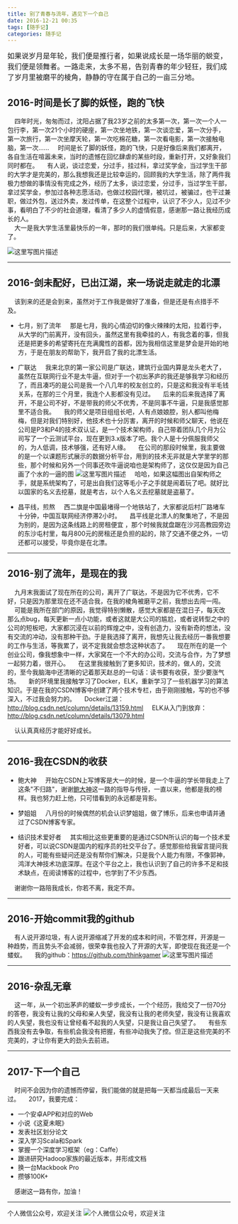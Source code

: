 ```yaml
---
title: 别了青春与流年，遇见下一个自己
date: 2016-12-21 00:35
tags: [随手记]
categories: 随手记		
---
```


<font size=3>如果说岁月是年轮，我们便是推行者，如果说成长是一场华丽的蜕变，我们便是领舞者。一路走来，太多不易，告别青春的年少轻狂，我们成了岁月里被磨平的棱角，静静的守在属于自己的一亩三分地。</font>


<!--More-->

## **2016-时间是长了脚的妖怪，跑的飞快**

&nbsp;&nbsp;&nbsp;&nbsp;四年时光，匆匆而过，沈阳占据了我23岁之前的太多第一次，第一次一个人一包行李，第一次21个小时的硬座，第一次坐地铁，第一次谈恋爱，第一次分手，第一次旅行，第一次坐摩天轮，第一次吃棉花糖，第一次看电影，第一次接触电脑，第一次......
&nbsp;&nbsp;&nbsp;&nbsp;时间是长了脚的妖怪，跑的飞快，只是好像后来我们都离开，各自生活在喧嚣未来，当时的遗憾在回忆肆虐的某些时段，重新打开，又好象我们同时都在。
&nbsp;&nbsp;&nbsp;&nbsp;有人说，谈过恋爱，分过手，挂过科，拿过奖学金，当过学生干部的大学才是完美的，那么我想我还是比较幸运的，回顾我的大学生活，除了两件我极力想做的事情没有完成之外，经历了太多，谈过恋爱，分过手，当过学生干部，拿过奖学金，参加过各种志愿活动，也做过校园代理，被坑过，被骗过，也干过兼职，做过外包，送过外卖，发过传单，在这整个过程中，认识了不少人，见过不少事，看明白了不少的社会道理，看清了多少人的虚情假意，感谢那一路让我经历成长的人。  
&nbsp;&nbsp;&nbsp;&nbsp;大一是我大学生活里最快乐的一年，那时的我们很单纯。只是后来，大家都变了。

![这里写图片描述](http://img.blog.csdn.net/20161220223409601)

-----

## **2016-剑未配好，已出江湖，来一场说走就走的北漂**
&nbsp;&nbsp;&nbsp;&nbsp;该到来的还是会到来，虽然对于工作我是做好了准备，但是还是有点措手不及。

- 七月，别了流年
&nbsp;&nbsp;&nbsp;&nbsp;那是七月，我的心情迫切的像火辣辣的太阳，拉着行李，从大学的门前离开，没有回头，虽然这里有我牵挂的人，有我念着的事，但我还是把更多的希望寄托在充满魔性的首都，因为我相信这里是梦会是开始的地方，于是在朋友的帮助下，我开启了我的北漂生活。

- 广联达
&nbsp;&nbsp;&nbsp;&nbsp;我来北京的第一家公司是广联达，建筑行业国内算是龙头老大了，虽然在互联网行业不是太牛逼，但对于一个初出茅庐的我还是够我学习和经历了，而且凑巧的是公司是我一个八几年的校友创立的，只是这和我没有半毛钱关系，在那的三个月里，我连个人影都没有见过。
&nbsp;&nbsp;&nbsp;&nbsp;后来的后来我选择了离开，不是公司不好，不是带我的师父不优秀，不是同事不牛逼，只是我感觉那里不适合我。
&nbsp;&nbsp;&nbsp;&nbsp;我的师父是项目组组长吧，人有点娘娘腔，别人都叫他梅梅，但是对我们特别好，他技术也十分厉害，离开的时候和师父聊天，他说在公司是P3和P4的技术双认证，是一个技术架构师，自己带着团队几个月为公司写了一个云测试平台，现在更到3.x版本了吧。我个人是十分佩服我师父的，为人低调，技术够强，还有好人缘。
&nbsp;&nbsp;&nbsp;&nbsp;在公司的那段时候里，我主要做的是一个以课题形式展示的数据分析平台，用到的技术无非就是大学里学的那些，那个时候和另外一个同事还吹牛逼说咱也是架构师了，这仅仅是因为自己画了个水的一逼的图
![这里写图片描述](http://img.blog.csdn.net/20161220230511202?watermark/2/text/aHR0cDovL2Jsb2cuY3Nkbi5uZXQvR2FtZXJfZ3l0/font/5a6L5L2T/fontsize/400/fill/I0JBQkFCMA==/dissolve/70/gravity/SouthEast)
&nbsp;&nbsp;&nbsp;&nbsp;哈哈，如果这幅图出自架构师之手，就是系统架构了，可是出自我们这等毛小子之手就是闹着玩了吧。就好比以国家的名义去挖墓，就是考古，以个人名义去挖墓就是盗墓了。

- 昌平线，煎熬
&nbsp;&nbsp;&nbsp;&nbsp;西二旗是中国最堵得一个地铁站了，大家都说后村厂路堵车十分钟，中国互联网经济停滞2小时。
&nbsp;&nbsp;&nbsp;&nbsp;昌平线是北漂人的聚集地了，不是因为别的，是因为这条线路上的房租便宜 ，那个时候我就盘踞在沙河高教园旁边的东沙屯村里，每月800元的房租还是负担的起的，除了交通不便之外，一切还都可以接受，毕竟你是在北漂。

----
## **2016-别了流年，是现在的我**
&nbsp;&nbsp;&nbsp;&nbsp;九月末我面试了现在所在的公司，离开了广联达，不是因为它不优秀，它不好，只是因为那里现在还不适合我，在我的棱角被磨平之前，我想出去闯一闯。
&nbsp;&nbsp;&nbsp;&nbsp;可能是我所在部门的原因，我觉得特别懒散，感觉大家都是在混日子，每天改那么点bug，每天更新一点小功能，或者这就是大公司的尴尬，或者说转型之中的公司的短板吧，大家都沉浸在以前的辉煌之中，没有创造力，没有新奇的想法，没有交流的冲动，没有那种干劲。于是我选择了离开，我想先让我去经历一番我想要的工作与生活，等我累了，说不定我就会想念这种状态了。
&nbsp;&nbsp;&nbsp;&nbsp;现在所在的是一个创业公司，像我想象中一样，大家窝在一个不大的办公司，交流与合作，为了梦想一起努力着，很开心。
&nbsp;&nbsp;&nbsp;&nbsp;在这里我接触到了更多知识，技术的，做人的，交流的，至今我脑海中还清晰的记着那天赵总的一句话：读书要有收获，至少要涨气场。
&nbsp;&nbsp;&nbsp;&nbsp;新的环境里我接触学习了Docker，ELK，重新学习了一些机器学习的算法知识。于是在我的CSDN博客中创建了两个技术专栏，由于刚刚接触，写的也不够深入，不过我会努力的。
&nbsp;&nbsp;&nbsp;&nbsp;Docker江湖：http://blog.csdn.net/column/details/13159.html
 &nbsp;&nbsp;&nbsp;&nbsp;ELK从入门到放弃：http://blog.csdn.net/column/details/13079.html
 
&nbsp;&nbsp;&nbsp;&nbsp;认认真真经历才能好好成长。

---
## **2016-我在CSDN的收获**
 - 鲍大神
&nbsp;&nbsp;&nbsp;&nbsp;开始在CSDN上写博客是大一的时候，是一个牛逼的学长带我走上了这条"不归路"，谢谢<a href="http://blog.csdn.net/baolibin528">鲍大神</a>这一路的指导与传授，一直以来，他都是我的榜样。我也努力赶上他，只可惜看到的永远都是背影。

- 梦姐姐
&nbsp;&nbsp;&nbsp;&nbsp;八月份的时候偶然的机会认识梦姐姐，做了博乐，后来也申请并通过了CSDN博客专家。

- 结识技术爱好者
&nbsp;&nbsp;&nbsp;&nbsp;其实相比这些更重要的是通过CSDN所认识的每一个技术爱好者，可以说CSDN是国内的程序员的社交平台了。感觉那些给我留言提问我的人，可能有些疑问还是没有帮你们解决，只是我个人能力有限，不像郭神，鸿洋大神技术功底深厚。在这个平台之上，我也认识到了自己的许多不足和技术缺点，在阅读博客的过程中，也学到了不少东西。

&nbsp;&nbsp;&nbsp;&nbsp;谢谢你一路陪我成长，你若不离，我定不弃。

----
## **2016-开始commit我的github**
&nbsp;&nbsp;&nbsp;&nbsp;有人说开源垃圾，有人说开源缩减了开发的成本和时间，不管怎样，开源是一种趋势，而且势头不会减弱，很荣幸我也投入了开源的大军，即使现在我还是一个蝼蚁。
&nbsp;&nbsp;&nbsp;&nbsp;我的github：https://github.com/thinkgamer
![这里写图片描述](http://img.blog.csdn.net/20161221000236962?watermark/2/text/aHR0cDovL2Jsb2cuY3Nkbi5uZXQvR2FtZXJfZ3l0/font/5a6L5L2T/fontsize/400/fill/I0JBQkFCMA==/dissolve/70/gravity/SouthEast)

----
## **2016-杂乱无章**
&nbsp;&nbsp;&nbsp;&nbsp;这一年，从一个初出茅庐的蝼蚁一步步成长，一个个经历，我给交了一份70分的答卷，我没有让我的父母和亲人失望，我没有让我的老师失望，我没有让我喜欢的人失望，我也没有让曾经看不起我的人失望，只是我让自己失望了。
&nbsp;&nbsp;&nbsp;&nbsp;有些东西我没有去争取，有些机会我没有把握，有些冲动我失了控。但正是这些完美的不完美的，才让你有更大的劲头去前进。

----
## **2017-下一个自己**
&nbsp;&nbsp;&nbsp;&nbsp;时间不会因为你的遗憾而停留，我们能做的就是把每一天都当成最后一天来过。
&nbsp;&nbsp;&nbsp;&nbsp;2017，我要完成：

 -  一个安卓APP和对应的Web 
 -  小说《这夏未眠》
 - 发表社区划分论文
 - 深入学习Scala和Spark
 - 掌握一个深度学习框架（eg：Caffe）
 - 跟进研究Hadoop家族的最近版本，并形成文档
 - 换一台Mackbook Pro
 - 攒够100K+

&nbsp;&nbsp;&nbsp;&nbsp;感谢这一路有你，加油！

----
个人微信公众号，欢迎关注
![个人微信公众号，欢迎关注](http://img.blog.csdn.net/20161221002809051?watermark/2/text/aHR0cDovL2Jsb2cuY3Nkbi5uZXQvR2FtZXJfZ3l0/font/5a6L5L2T/fontsize/400/fill/I0JBQkFCMA==/dissolve/70/gravity/SouthEast)